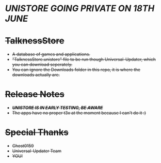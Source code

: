 # ***UNISTORE GOING PRIVATE ON 18TH JUNE***

# ~~TalknessStore~~
- ~~A database of games and applications.~~
- ~~"TalknessStore.unistore" file to be run though Universal-Updater, which you can download seperately.~~
- ~~You can ignore the Downloads folder in this repo, it is where the downloads actually are.~~

# ~~Release Notes~~
- ~~***UNISTORE IS IN EARLY TESTING, BE AWARE***~~
- ~~The apps have no proper t3x at the moment because I can't do it :)~~

# ~~Special Thanks~~
- ~~Ghost0159~~
- ~~Universal-Updater Team~~
- ~~YOU!~~
